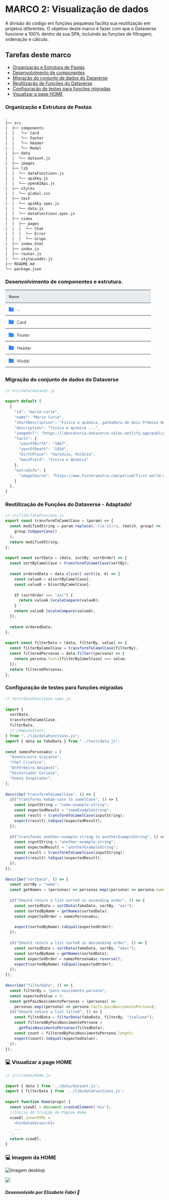# **MARCO 2:** Visualização de dados
A divisão do código em funções pequenas facilita sua reutilização em projetos diferentes. O objetivo deste marco é fazer com que o Dataverse funcione a 100% dentro da sua SPA, incluindo as funções de filtragem, ordenação e cálculo.

## Tarefas deste marco

- [Organização e Estrutura de Pastas](#organizacao)
- [Desenvolvimento de componentes](#componentes)
- [Migração do conjunto de dados do Dataverse](#conjunto-dados)
- [Reutilização de Funções do Dataverse](#reutilização)
- [Configuração de testes para funções migradas](#testes)
- [Visualizar a page HOME](#visualizar)

### Organização e Estrutura de Pastas
```text
.
├── src
|  ├── components
|  |   └── Card
|  |   └── Footer
|  |   └── Header
|  |   └── Model
|  ├── data
|  |  └── dataset.js
|  ├── images
|  ├── lib
|  |  └── dataFunctions.js
|  |  └── apiKey.js
|  |  └── openAIApi.js
|  ├── styles
|  |  └── global.css
|  ├── test
|  |  └── apiKEy.spec.js
|  |  └── data.js
|  |  └── dataFunctions.spec.js
|  ├── views
|  |  ├── pages
|  |  |  └── Chat
|  |  |  └── Error
|  |  |  └── Grupo
|  ├── index.html
|  ├── index.js
|  ├── router.js
|  └── styleLoader.js
├── README.md
└── package.json
```

### Desenvolvimento de componentes e estrutura.
![Imagem desktop](image.png)

### Migração do conjunto de dados do Dataverse
``` js
// src/data/dataset.js

export default [
  {
    "id": "marie-curie",
    "name": "Marie Curie",
    "shortDescription": "Física e química, ganhadora de dois Prêmios Nobel.",
    "description": "física e química ...",
    "imageUrl": "https://laboratoria-dataverse-talks.netlify.app/public/marie-curie.jpg",
    "facts": {
      "yearOfBirth": "1867",
      "yearOfDeath": "1934",
      "birthPlace": "Varsóvia, Polônia",
      "mainField": "Física e Química"
    },
    "extraInfo": {
      "imageSource": "https://www.historyextra.com/period/first-world-war/life-of-the-week-marie-curie/"
    }
  },
]
```

### Reutilização de Funções do Dataverse - Adaptado!
```js
// src/lib/fataFuncions.js
export const transformToCamelCase = (param) => {
  const modifiedString = param.replace(/-([a-z])/g, (match, group) =>
    group.toUpperCase()
  );
  return modifiedString;
};

export const sortData = (data, sortBy, sortOrder) => {
  const sortByCamelCase = transformToCamelCase(sortBy);

  const orderedData = data.slice().sort((a, b) => {
    const valueA = a[sortByCamelCase];
    const valueB = b[sortByCamelCase];

    if (sortOrder === "asc") {
      return valueA.localeCompare(valueB);
    }
    return valueB.localeCompare(valueA);
  });

  return orderedData;
};

export const filterData = (data, filterBy, value) => {
  const filterByCamelCase = transformToCamelCase(filterBy);
  const filteredPersonas = data.filter((persona) => {
    return persona.facts[filterByCamelCase] === value;
  });
  return filteredPersonas;
};


```

### Configuração de testes para funções migradas
``` js
// test/dataFunctions.spec.js

import {
  sortData,
  transformToCamelCase,
  filterData,
  // computeStats,
} from "../lib/dataFunctions.js";
import { data as fakeData } from "../test/data.js";

const namesPersonaAsc = [
  "Aventureiro Viajante",
  "Chef Criativo",
  "Enfermeira Amigável",
  "Historiador Curioso",
  "Poeta Inspirador",
];

describe("transformToCamelCase", () => {
  it("transforms kebab-case to camelCase", () => {
    const inputString = "some-example-string";
    const expectedResult = "someExampleString";
    const result = transformToCamelCase(inputString);
    expect(result).toEqual(expectedResult);
  });

  it("transforms another-example-string to anotherExampleString", () => {
    const inputString = "another-example-string";
    const expectedResult = "anotherExampleString";
    const result = transformToCamelCase(inputString);
    expect(result).toEqual(expectedResult);
  });
});

describe("sortData", () => {
  const sortBy = "name";
  const getNames = (personas) => personas.map((persona) => persona.name);

  it("Should return a list sorted in ascending order", () => {
    const sortedData = sortData(fakeData, sortBy, "asc");
    const sortedByName = getNames(sortedData);
    const expectedOrder = namesPersonaAsc;

    expect(sortedByName).toEqual(expectedOrder);
  });

  it("Should return a list sorted in descending order", () => {
    const sortedData = sortData(fakeData, sortBy, "desc");
    const sortedByName = getNames(sortedData);
    const expectedOrder = namesPersonaAsc.reverse();
    expect(sortedByName).toEqual(expectedOrder);
  });
});

describe("filterData", () => {
  const filterBy = "pais-nascimento-persona";
  const expectedValue = 3;
  const getPaisNascimentoPersonas = (personas) =>
    personas.map((persona) => persona.facts.paisNascimentoPersona);
  it("Should return a list filted", () => {
    const filtedData = filterData(fakeData, filterBy, "italiano");
    const filteredByPaisNascimentoPersona =
      getPaisNascimentoPersonas(filtedData);
    const count = filteredByPaisNascimentoPersona.length;
    expect(count).toEqual(expectedValue);
  });
});


```

### 💻 Visualizar a page HOME
``` js
// src/views/Home.js

import { data } from '../data/dataset.js';
import { filterData } from '../lib/dataFunctions.js';

export function Home(props) {
  const viewEl = document.createElement('div');
  //Inicio da Criação da Página Home
  viewEl.innerHTML = `
    <h1>DataVerse</h1>
    ...
  `;
  return viewEl;
}
```
### 💻 Imagem da HOME
![Imagem desktop](site.png)

<img src="https://user-images.githubusercontent.com/73097560/115834477-dbab4500-a447-11eb-908a-139a6edaec5c.gif"><br>

##### Desenvolvido por <span>Elizabete Fabri</span> 💚
